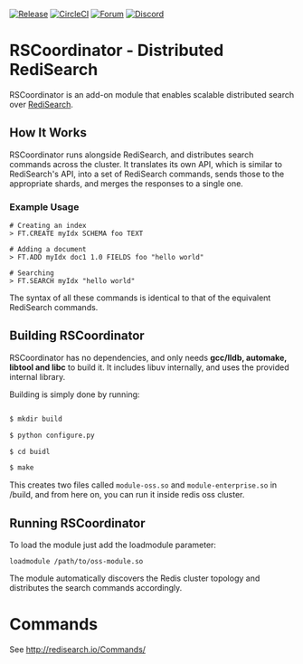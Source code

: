 [![Release](https://img.shields.io/github/v/release/RediSearch/RSCoordinator.svg?sort=semver)](https://github.com/RediSearch/RSCoordinator/releases)
[![CircleCI](https://circleci.com/gh/RediSearch/RSCoordinator.svg?style=svg&circle-token=4efb4a933bf11a44c122d33d68cda6b8b4163e15)](https://circleci.com/gh/RediSearch/RSCoordinator)
[![Forum](https://img.shields.io/badge/Forum-RediSearch-blue)](https://forum.redislabs.com/c/modules/redisearch/)
[![Discord](https://img.shields.io/discord/697882427875393627?style=flat-square)](https://discord.gg/xTbqgTB)

# RSCoordinator - Distributed RediSearch

RSCoordinator is an add-on module that enables scalable distributed search over [RediSearch](http://redisearch.io).

## How It Works

RSCoordinator runs alongside RediSearch, and distributes search commands across the cluster. 
It translates its own API, which is similar to RediSearch's API, into a set of RediSearch commands, sends those to the appropriate shards,
and merges the responses to a single one. 

### Example Usage

```
# Creating an index
> FT.CREATE myIdx SCHEMA foo TEXT 

# Adding a document
> FT.ADD myIdx doc1 1.0 FIELDS foo "hello world"

# Searching
> FT.SEARCH myIdx "hello world"
```

The syntax of all these commands is identical to that of the equivalent RediSearch commands.

## Building RSCoordinator

RSCoordinator has no dependencies, and only needs **gcc/lldb, automake, libtool and libc** to build it. It includes libuv internally, and uses the provided internal library.

Building is simply done by running:

```sh

$ mkdir build

$ python configure.py

$ cd buidl

$ make

```

This creates two files called `module-oss.so` and `module-enterprise.so` in /build, and from here on, you can run it inside redis oss cluster.

## Running RSCoordinator

To load the module just add the loadmodule parameter:

```
loadmodule /path/to/oss-module.so
```

The module automatically discovers the Redis cluster topology and distributes the search commands accordingly.

# Commands

See http://redisearch.io/Commands/

